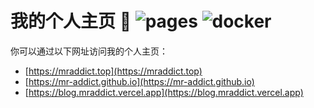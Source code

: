 # 我的个人主页 👻 ![pages](https://github.com/MR-Addict/mr-addict.github.io/actions/workflows/pages.yml/badge.svg) ![docker](https://github.com/MR-Addict/mr-addict.github.io/actions/workflows/docker.yml/badge.svg)

你可以通过以下网址访问我的个人主页：

- [https://mraddict.top](https://mraddict.top)
- [https://mr-addict.github.io](https://mr-addict.github.io)
- [https://blog.mraddict.vercel.app](https://blog.mraddict.vercel.app)
